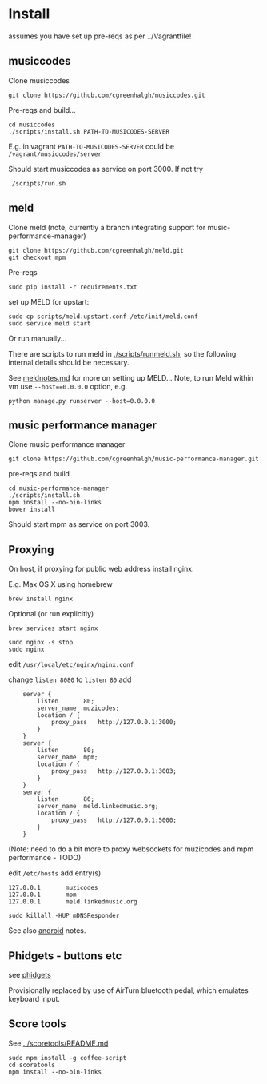 # Install

assumes you have set up pre-reqs as per ../Vagrantfile!

## musiccodes

Clone musiccodes
```
git clone https://github.com/cgreenhalgh/musiccodes.git
```
Pre-reqs and build...
```
cd musiccodes
./scripts/install.sh PATH-TO-MUSICODES-SERVER
```
E.g. in vagrant `PATH-TO-MUSICODES-SERVER` could be `/vagrant/musiccodes/server`

Should start musiccodes as service on port 3000. If not try
```
./scripts/run.sh
```

## meld

Clone meld (note, currently a branch integrating support for music-performance-manager)
```
git clone https://github.com/cgreenhalgh/meld.git
git checkout mpm
```
Pre-reqs
```
sudo pip install -r requirements.txt
```
set up MELD for upstart:
```
sudo cp scripts/meld.upstart.conf /etc/init/meld.conf
sudo service meld start
```

Or run manually...

There are scripts to run meld in [./scripts/runmeld.sh](./scripts/runmeld.sh), so 
the following internal details should be necessary.

See [meldnotes.md](meldmotes.md) for more on setting up MELD...
Note, to run Meld within vm use `--host==0.0.0.0` option, e.g.
```
python manage.py runserver --host=0.0.0.0
```

## music performance manager

Clone music performance manager
```
git clone https://github.com/cgreenhalgh/music-performance-manager.git
```
pre-reqs and build
```
cd music-performance-manager
./scripts/install.sh
npm install --no-bin-links
bower install
```

Should start mpm as service on port 3003.

## Proxying

On host, if proxying for public web address install nginx.

E.g. Max OS X using homebrew
```
brew install nginx
```
Optional (or run explicitly)
```
brew services start nginx
```
```
sudo nginx -s stop
sudo nginx
```
edit `/usr/local/etc/nginx/nginx.conf`

change `listen 8080` to `listen 80`
add
```
    server {
        listen       80;
        server_name  muzicodes;
        location / {
            proxy_pass   http://127.0.0.1:3000;
        }
	}
    server {
        listen       80;
        server_name  mpm;
        location / {
            proxy_pass   http://127.0.0.1:3003;
        }
	}
    server {
        listen       80;
        server_name  meld.linkedmusic.org;
        location / {
            proxy_pass   http://127.0.0.1:5000;
        }
	}

```
(Note: need to do a bit more to proxy websockets for muzicodes and mpm performance - TODO)

edit `/etc/hosts`
add entry(s)
```
127.0.0.1       muzicodes
127.0.0.1       mpm
127.0.0.1		meld.linkedmusic.org
```

```
sudo killall -HUP mDNSResponder
```

See also [android](android.md) notes.

## Phidgets - buttons etc

see [phidgets](../phidgets/install.md)

Provisionally replaced by use of AirTurn bluetooth pedal, which emulates keyboard input.


## Score tools

See [../scoretools/README.md](../scoretools/README.md)

```
sudo npm install -g coffee-script
cd scoretools
npm install --no-bin-links
```
